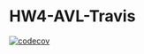 # HW4-AVL-Travis

[![codecov](https://codecov.io/gh/NamrathaG17/HW4-AVL-Travis/branch/main/graph/badge.svg?token=R9OO5RNLML)](https://codecov.io/gh/NamrathaG17/HW4-AVL-Travis)
